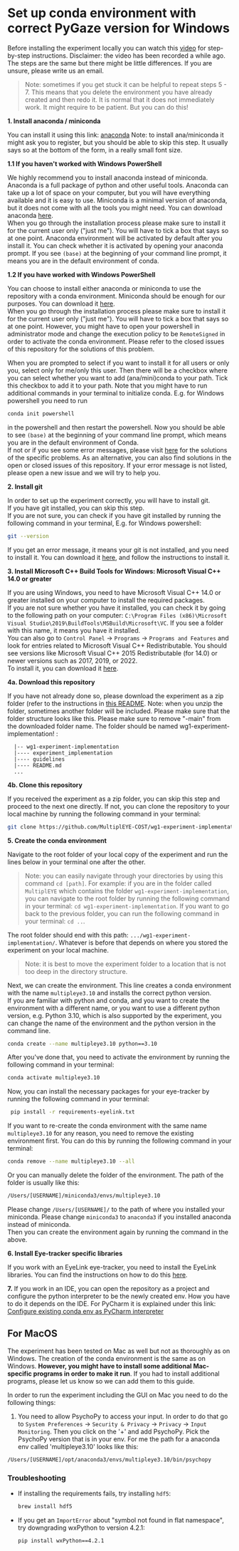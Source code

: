 # Set up conda environment with correct PyGaze version for Windows

Before installing the experiment locally you can watch this [video](https://www.youtube.com/watch?v=R6z0f5Perks&t=1s) for step-by-step instructions. Disclaimer: the video has been recorded a while ago. The steps are the same but there might be little differences. If you are unsure, please write us an email.

> Note: sometimes if you get stuck it can be helpful to repeat steps 5 - 7. This means that you delete the environment you have already created and then redo it. It is normal that it does not immediately work. It might require to be patient. But you can do this!

**1. Install anaconda / miniconda**

You can install it using this link: [anaconda](https://www.anaconda.com/download/success)
Note: to install ana/miniconda it might ask you to register, but you should be able to skip this step. It usually says so at the bottom of the form, in a really small font size.

**1.1 If you haven't worked with Windows PowerShell**

   We highly recommend you to install anaconda instead of miniconda. Anaconda is a full package of python and other useful tools.
   Anaconda can take up a lot of space on your computer, but you will have everything available and it is easy to use. 
   Miniconda is a minimal version of anaconda, but it does not come with all the tools you might need. You can download anaconda [here](https://www.anaconda.com/products/individual). <br>
   When you go through the installation process please make sure to install it for the current user only ("just me"). You will have to tick a box that says so at one point. 
   Anaconda environment will be activated by default after you install it. You can check whether it is activated by opening your anaconda prompt. If you see `(base)` at the beginning of your command line prompt, it means you are in the default environment of conda. <br>

**1.2 If you have worked with Windows PowerShell**

   You can choose to install either anaconda or miniconda to use the repository with a conda
   environment. Miniconda should be enough for our purposes. You can download it [here](https://docs.conda.io/en/latest/miniconda.html). <br>
   When you go through the installation process please make sure to install it for the current user only ("just me"). You will have to tick a box that says so at one point. 
   However, you might have to open your powershell in administrator mode and change the execution policy to be ```RemoteSigned``` in order to activate the conda environment. Please refer to the closed issues of this repository for the solutions of this problem.

   When you are prompted to select if you want to install it for all users or only you, select only for me/only this user.
   Then there will be a checkbox where you can select whether you want to add (ana/mini)conda to your path. Tick this checkbox to add it to your path.
   Note that you might have to run additional commands in your terminal to initialize conda. E.g. for Windows powershell
   you need to run
   ```bash
   conda init powershell
   ```
   in the powershell and then restart the powershell. Now you should be able to see `(base)` at the beginning of your command line prompt, which means you are in the default environment of Conda.<br>
   If not or if you see some error messages, please visit [here](https://docs.google.com/document/d/1a18YnUMwZjA0EImV6BO4F3sggALmyzZexGMgN3Gf8YU/edit#heading=h.sfaite8bdith) for the solutions of the specific problems. As an alternative, you can also find solutions in the open or closed issues of this repository. If your error message is not listed, please open a new issue and we will try to help you.

**2. Install git**

   In order to set up the experiment correctly, you will have to install git. <br> 
   If you have git installed, you can skip this step.<br>
   If you are not sure, you can check if you have git installed by running the following command in your terminal, E.g. for Windows powershell:
   ```bash
   git --version
   ```
   If you get an error message, it means your git is not installed, and you need to install it. You can download it [here](https://git-scm.com/downloads), and follow the instructions to install it.

**3. Install Microsoft C++ Build Tools for Windows: Microsoft Visual C++ 14.0 or greater**

   If you are using Windows, you need to have Microsoft Visual C++ 14.0 or greater installed on your computer to install the required packages. <br>
   If you are not sure whether you have it installed, you can check it by going to the following path on your computer: `C:\Program Files (x86)\Microsoft Visual Studio\2019\BuildTools\MSBuild\Microsoft\VC`. If you see a folder with this name, it means you have it installed. <br>
   You can also go to `Control Panel` -> `Programs` -> `Programs and Features` and look for entries related to Microsoft Visual C++ Redistributable. You should see versions like Microsoft Visual C++ 2015 Redistributable (for 14.0) or newer versions such as 2017, 2019, or 2022. <br>
   To install it, you can download it [here](https://visualstudio.microsoft.com/visual-cpp-build-tools/).

**4a. Download this repository**

   If you have not already done so, please download the experiment as a zip folder (refer to the instructions in
   [this README](../README.md). 
   Note: when you unzip the folder, sometimes another folder will be included. Please make sure that the folder structure looks like this. Please make sure to remove "-main" from the downloaded folder name. The folder should be named wg1-experiment-implementation!
:
   
      |-- wg1-experiment-implementation
      |---- experiment_implementation
      |---- guidelines
      |---- README.md
      ...
   

**4b. Clone this repository**

   If you received the experiment as a zip folder, you can skip this step and proceed to the next one directly.
   If not, you can clone the repository to your local machine by running the following command in your terminal:
   ```bash
   git clone https://github.com/MultiplEYE-COST/wg1-experiment-implementation.git
   ```

**5. Create the conda environment**

   Navigate to the root folder of your local copy of the experiment and run the lines below in your terminal one after the other. 
   > Note: you can easily navigate through your directories by using this command `cd [path]`.
   > For example: if you are in the folder called `MultiplEYE` which contains the folder `wg1-experiment-implementation`, 
   > you can navigate to the root folder by running the following command in your terminal: `cd wg1-experiment-implementation`.
   > If you want to go back to the previous folder, you can run the following command in your terminal: `cd ..`.
   
   The root folder should end with this path: `.../wg1-experiment-implementation/`. Whatever is before that depends on where you stored the experiment on your local machine.
   > Note: it is best to move the experiment folder to a location that is not too deep in the directory structure.

   Next, we can create the environment. This line creates a conda environment with the name `multipleye3.10` and installs the correct python version. <br>
   If you are familiar with python and conda, and you want to create the environment with a different name, or you want to use a different python version, e.g. Python 3.10, which is also supported by the experiment, you can change the name of the environment and the python version in the command line.

   ```bash
   conda create --name multipleye3.10 python==3.10 
   ```
   After you've done that, you need to activate the environment by running the following command in your terminal:
   ```bash
   conda activate multipleye3.10
   ```
   Now, you can install the necessary packages for your eye-tracker by running the following command in your terminal:
   ```bash
    pip install -r requirements-eyelink.txt
  ```
  
   If you want to re-create the conda environment with the same name `multipleye3.10` for any reason, you need to remove the existing environment first. You can do this by running the following command in your terminal:
   ```bash
   conda remove --name multipleye3.10 --all
   ```
   Or you can manually delete the folder of the environment. The path of the folder is usually like this:
   ```bash
   /Users/[USERNAME]/miniconda3/envs/multipleye3.10
   ```
   Please change ``/Users/[USERNAME]/`` to the path of where you installed your miniconda. Please change ``miniconda3`` to ``anaconda3`` if you installed anaconda instead of miniconda. <br>
   Then you can create the environment again by running the command in the above.

**6. Install Eye-tracker specific libraries** 

If you work with an EyeLink eye-tracker, you need to install the EyeLink libraries. You can find the instructions on how to do this [here](INSTALL_PYLINK.md).


**7.** If you work in an IDE, you can open the repository as a project and configure the python interpreter to be the newly
   created env. How you have to do it depends on the IDE. For PyCharm it is explained under this link: [Configure existing conda env as PyCharm interpreter](https://www.jetbrains.com/help/pycharm/conda-support-creating-conda-virtual-environment.html)


## For MacOS
The experiment has been tested on Mac as well but not as thoroughly as on Windows. The creation of the conda 
environment is the same as on Windows. **However, you might have to install some additional Mac-specific programs in 
order to make it run**. If you had to install additional programs, please let us know so we can add them to this guide.

In order to run the experiment including the GUI on Mac you need to do the following things:

1. You need to allow PsychoPy to access your input. In order to do that go to `System Preferences` 
-> `Security & Privacy` -> `Privacy` -> `Input Monitoring`. Then you click on the '+' and add PsychoPy. 
Pick the PsychoPy version that is in your env. For me the path for a anaconda env called 'multipleye3.10' looks like this:
```bash
/Users/[USERNAME]/opt/anaconda3/envs/multipleye3.10/bin/psychopy
```

### Troubleshooting

- If installing the requirements fails, try installing `hdf5`:
  ```bash
  brew install hdf5
  ```
- If you get an `ImportError` about "symbol not found in flat namespace", try downgrading wxPython to version 4.2.1:
  ```bash
  pip install wxPython==4.2.1
  ```
